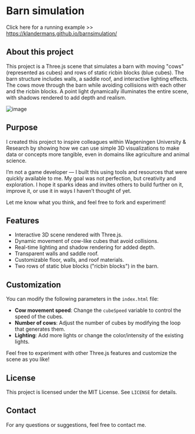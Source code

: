 
# Barn simulation

Click here for a running example >> https://klandermans.github.io/barnsimulation/

## About this project

This project is a Three.js scene that simulates a barn with moving "cows" (represented as cubes) and rows of static ricbin blocks (blue cubes). The barn structure includes walls, a saddle roof, and interactive lighting effects. The cows move through the barn while avoiding collisions with each other and the ricbin blocks. A point light dynamically illuminates the entire scene, with shadows rendered to add depth and realism.

![image](https://github.com/user-attachments/assets/fe07e8f3-0ffe-4ec4-9d43-4cca2e7b57f3)


## Purpose

I created this project to inspire colleagues within Wageningen University & Research by showing how we can use simple 3D visualizations to make data or concepts more tangible, even in domains like agriculture and animal science.

I’m not a game developer — I built this using tools and resources that were quickly available to me. My goal was not perfection, but creativity and exploration. I hope it sparks ideas and invites others to build further on it, improve it, or use it in ways I haven’t thought of yet.

Let me know what you think, and feel free to fork and experiment!



## Features

- Interactive 3D scene rendered with Three.js.
- Dynamic movement of cow-like cubes that avoid collisions.
- Real-time lighting and shadow rendering for added depth.
- Transparent walls and saddle roof.
- Customizable floor, walls, and roof materials.
- Two rows of static blue blocks ("ricbin blocks") in the barn.

## Customization

You can modify the following parameters in the `index.html` file:

- **Cow movement speed**: Change the `cubeSpeed` variable to control the speed of the cubes.
- **Number of cows**: Adjust the number of cubes by modifying the loop that generates them.
- **Lighting**: Add more lights or change the color/intensity of the existing lights.

Feel free to experiment with other Three.js features and customize the scene as you like!

## License

This project is licensed under the MIT License. See `LICENSE` for details.

## Contact

For any questions or suggestions, feel free to contact me.
